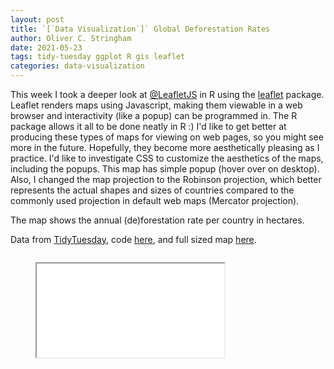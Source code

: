 ```yaml
---
layout: post
title: `[`Data Visualization`]` Global Deforestation Rates
author: Oliver C. Stringham
date: 2021-05-23
tags: tidy-tuesday ggplot R gis leaflet
categories: data-visualization
---
```



This week I took a deeper look at [@LeafletJS](https://twitter.com/LeafletJS) in R using the [leaflet](https://github.com/rstudio/leaflet) package. Leaflet renders maps using Javascript, making them viewable in a web browser and interactivity (like a popup) can be programmed in. The R package allows it all to be done neatly in R :) I'd like to get better at producing these types of maps for viewing on web pages, so you might see more in the future. Hopefully,  they become more aesthetically pleasing as I practice. I'd like to investigate CSS to customize the aesthetics of the maps, including the popups. This map has simple popup (hover over on desktop). Also, I changed the map projection to the Robinson projection, which better represents the actual shapes and sizes of countries compared to the commonly used projection in default web maps (Mercator projection).

The map shows the annual (de)forestation rate per country in hectares. 

Data from [TidyTuesday](https://github.com/rfordatascience/tidytuesday/blob/master/data/2021/2021-04-06/readme.md
), code [here](https://github.com/ocstringham/tidy_tuesday/blob/main/scripts/2021-04-06-deforestation.R), and full sized map [here](assets/html-widgets/deforestation.html).

<div class="container">    
    <div class="columns is-centered is-mobile">
    <div class="column"> 
        <figure class="image is-3by2">
            <iframe class='has-ratio' 
                src="assets/html-widgets/deforestation.html">
            </iframe>
        </figure>
    </div>
    </div>
</div>
